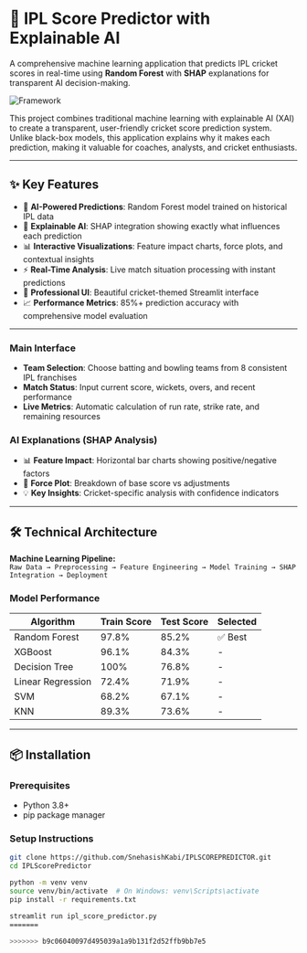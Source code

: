# 🏏 IPL Score Predictor with Explainable AI

A comprehensive machine learning application that predicts IPL cricket scores in real-time using **Random Forest** with **SHAP** explanations for transparent AI decision-making.

![Framework](https://img.shields.io/badge/Framework-Streamlit-blue)

This project combines traditional machine learning with explainable AI (XAI) to create a transparent, user-friendly cricket score prediction system. Unlike black-box models, this application explains why it makes each prediction, making it valuable for coaches, analysts, and cricket enthusiasts.

---

## ✨ Key Features
- 🤖 **AI-Powered Predictions**: Random Forest model trained on historical IPL data  
- 🧠 **Explainable AI**: SHAP integration showing exactly what influences each prediction  
- 📊 **Interactive Visualizations**: Feature impact charts, force plots, and contextual insights  
- ⚡ **Real-Time Analysis**: Live match situation processing with instant predictions  
- 🎨 **Professional UI**: Beautiful cricket-themed Streamlit interface  
- 📈 **Performance Metrics**: 85%+ prediction accuracy with comprehensive model evaluation  

---


### Main Interface
- **Team Selection**: Choose batting and bowling teams from 8 consistent IPL franchises  
- **Match Status**: Input current score, wickets, overs, and recent performance  
- **Live Metrics**: Automatic calculation of run rate, strike rate, and remaining resources  

### AI Explanations (SHAP Analysis)
- 📊 **Feature Impact**: Horizontal bar charts showing positive/negative factors  
- 🎯 **Force Plot**: Breakdown of base score vs adjustments  
- 💡 **Key Insights**: Cricket-specific analysis with confidence indicators  


---

## 🛠 Technical Architecture
**Machine Learning Pipeline:**  
`Raw Data → Preprocessing → Feature Engineering → Model Training → SHAP Integration → Deployment`

### Model Performance
| Algorithm        | Train Score | Test Score | Selected |
|------------------|------------|-----------|----------|
| Random Forest    | 97.8%      | 85.2%     | ✅ Best  |
| XGBoost          | 96.1%      | 84.3%     | -        |
| Decision Tree    | 100%       | 76.8%     | -        |
| Linear Regression| 72.4%      | 71.9%     | -        |
| SVM              | 68.2%      | 67.1%     | -        |
| KNN              | 89.3%      | 73.6%     | -        |

  

---

## 📦 Installation
### Prerequisites
- Python 3.8+  
- pip package manager  

### Setup Instructions
```bash
git clone https://github.com/SnehasishKabi/IPLSCOREPREDICTOR.git
cd IPLScorePredictor

python -m venv venv
source venv/bin/activate  # On Windows: venv\Scripts\activate
pip install -r requirements.txt

streamlit run ipl_score_predictor.py
=======

>>>>>>> b9c06040097d495039a1a9b131f2d52ffb9bb7e5
